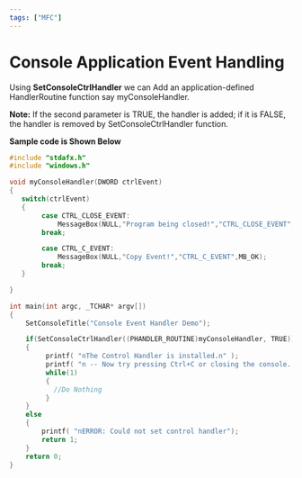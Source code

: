 ```yaml
---
tags: ["MFC"]
---
```


# Console Application Event Handling

Using **SetConsoleCtrlHandler** we can Add an application-defined HandlerRoutine function say myConsoleHandler.

**Note:** If the second parameter is TRUE, the handler is added; if it is FALSE, the handler is removed by SetConsoleCtrlHandler function.

**Sample code is Shown Below**

```c
#include "stdafx.h"
#include "windows.h"

void myConsoleHandler(DWORD ctrlEvent)
{
   switch(ctrlEvent)
   {
        case CTRL_CLOSE_EVENT:
            MessageBox(NULL,"Program being closed!","CTRL_CLOSE_EVENT",MB_OK);
        break;

        case CTRL_C_EVENT:
            MessageBox(NULL,"Copy Event!","CTRL_C_EVENT",MB_OK);
        break;
   }

}

int main(int argc, _TCHAR* argv[])
{
    SetConsoleTitle("Console Event Handler Demo");

    if(SetConsoleCtrlHandler((PHANDLER_ROUTINE)myConsoleHandler, TRUE))
    {
         printf( "nThe Control Handler is installed.n" );
         printf( "n -- Now try pressing Ctrl+C or closing the console..." );
         while(1)
         {
           //Do Nothing
         }
    }
    else
    {
        printf( "nERROR: Could not set control handler");
        return 1;
    }
    return 0;
}
```

